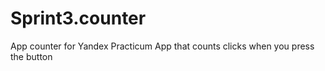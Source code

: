 # Sprint3.counter
App counter for Yandex Practicum 
App that counts clicks when you press the button
